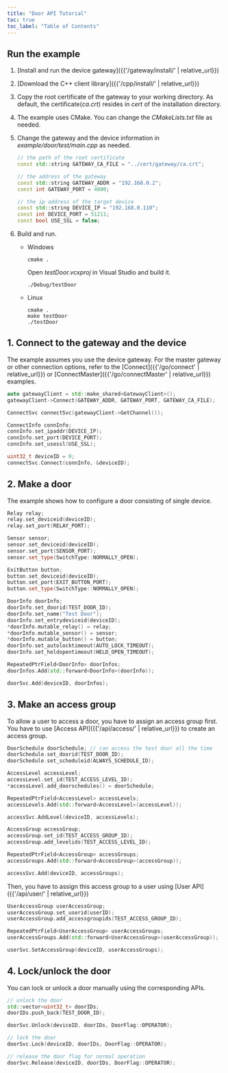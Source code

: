 ```yaml
---
title: "Door API Tutorial"
toc: true
toc_label: "Table of Contents"
---
```


## Run the example

1. [Install and run the device gateway]({{'/gateway/install/' | relative_url}})
2. [Download the C++ client library]({{'/cpp/install/' | relative_url}})
3. Copy the root certificate of the gateway to your working directory. As default, the certificate(_ca.crt_) resides in _cert_ of the installation directory. 
4. The example uses CMake. You can change the _CMakeLists.txt_ file as needed.
5. Change the gateway and the device information in _example/door/test/main.cpp_ as needed.
   
    ```cpp
    // the path of the root certificate
    const std::string GATEWAY_CA_FILE = "../cert/gateway/ca.crt";

    // the address of the gateway
    const std::string GATEWAY_ADDR = "192.168.0.2";
    const int GATEWAY_PORT = 4000;
    
    // the ip address of the target device
    const std::string DEVICE_IP = "192.168.0.110";
    const int DEVICE_PORT = 51211;
    const bool USE_SSL = false;
    ```
6. Build and run.
 
    * Windows
    
      ```
      cmake .
      ```

      Open _testDoor.vcxproj_ in Visual Studio and build it.

      ```
      ./Debug/testDoor
      ```

    * Linux

      ```
      cmake .
      make testDoor
      ./testDoor
      ```

## 1. Connect to the gateway and the device

The example assumes you use the device gateway. For the master gateway or other connection options, refer to the [Connect]({{'/go/connect' | relative_url}}) or [ConnectMaster]({{'/go/connectMaster' | relative_url}}) examples.

  ```cpp
  auto gatewayClient = std::make_shared<GatewayClient>();
  gatewayClient->Connect(GATEWAY_ADDR, GATEWAY_PORT, GATEWAY_CA_FILE);

  ConnectSvc connectSvc(gatewayClient->GetChannel());

  ConnectInfo connInfo;
  connInfo.set_ipaddr(DEVICE_IP);
  connInfo.set_port(DEVICE_PORT);
  connInfo.set_usessl(USE_SSL);

  uint32_t deviceID = 0;
  connectSvc.Connect(connInfo, &deviceID);
  ```  

## 2. Make a door

The example shows how to configure a door consisting of single device. 

  ```cpp
  Relay relay;
  relay.set_deviceid(deviceID);
  relay.set_port(RELAY_PORT);

  Sensor sensor;
  sensor.set_deviceid(deviceID);
  sensor.set_port(SENSOR_PORT);
  sensor.set_type(SwitchType::NORMALLY_OPEN);

  ExitButton button;
  button.set_deviceid(deviceID);
  button.set_port(EXIT_BUTTON_PORT);
  button.set_type(SwitchType::NORMALLY_OPEN);

  DoorInfo doorInfo;
  doorInfo.set_doorid(TEST_DOOR_ID);
  doorInfo.set_name("Test Door");
  doorInfo.set_entrydeviceid(deviceID);
  *doorInfo.mutable_relay() = relay;
  *doorInfo.mutable_sensor() = sensor;
  *doorInfo.mutable_button() = button;
  doorInfo.set_autolocktimeout(AUTO_LOCK_TIMEOUT);
  doorInfo.set_heldopentimeout(HELD_OPEN_TIMEOUT);

  RepeatedPtrField<DoorInfo> doorInfos;
  doorInfos.Add(std::forward<DoorInfo>(doorInfo));

  doorSvc.Add(deviceID, doorInfos);
  ```

## 3. Make an access group

To allow a user to access a door, you have to assign an access group first. You have to use [Access API]({{'/api/access/' | relative_url}}) to create an access group.

  ```cpp
  DoorSchedule doorSchedule; // can access the test door all the time
  doorSchedule.set_doorid(TEST_DOOR_ID);
  doorSchedule.set_scheduleid(ALWAYS_SCHEDULE_ID);

  AccessLevel accessLevel;
  accessLevel.set_id(TEST_ACCESS_LEVEL_ID);
  *accessLevel.add_doorschedules() = doorSchedule;

  RepeatedPtrField<AccessLevel> accessLevels;
  accessLevels.Add(std::forward<AccessLevel>(accessLevel));

  accessSvc.AddLevel(deviceID, accessLevels);

  AccessGroup accessGroup;
  accessGroup.set_id(TEST_ACCESS_GROUP_ID);
  accessGroup.add_levelids(TEST_ACCESS_LEVEL_ID);

  RepeatedPtrField<AccessGroup> accessGroups;
  accessGroups.Add(std::forward<AccessGroup>(accessGroup));

  accessSvc.Add(deviceID, accessGroups);
  ```

Then, you have to assign this access group to a user using [User API]({{'/api/user/' | relative_url}})

  ```cpp
  UserAccessGroup userAccessGroup;
  userAccessGroup.set_userid(userID);
  userAccessGroup.add_accessgroupids(TEST_ACCESS_GROUP_ID);

  RepeatedPtrField<UserAccessGroup> userAccessGroups;
  userAccessGroups.Add(std::forward<UserAccessGroup>(userAccessGroup));

  userSvc.SetAccessGroup(deviceID, userAccessGroups);
  ```

## 4. Lock/unlock the door

You can lock or unlock a door manually using the corresponding APIs.

  ```cpp
  // unlock the door
  std::vector<uint32_t> doorIDs;
  doorIDs.push_back(TEST_DOOR_ID);

  doorSvc.Unlock(deviceID, doorIDs, DoorFlag::OPERATOR);

  // lock the door
  doorSvc.Lock(deviceID, doorIDs, DoorFlag::OPERATOR);

  // release the door flag for normal operation
  doorSvc.Release(deviceID, doorIDs, DoorFlag::OPERATOR);
  ```